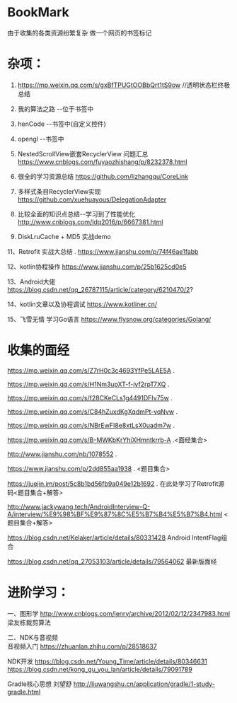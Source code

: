 # BookMark
由于收集的各类资源纷繁复杂 做一个网页的书签标记  

杂项：
====
1. https://mp.weixin.qq.com/s/gxBfTPUGtOOBbQrt1tS9ow     //透明状态栏终极总结
2. 我的算法之路  --位于书签中
3. henCode  --书签中(自定义控件)
4. opengl   --书签中
6. NestedScrollView嵌套RecyclerView 问题汇总
   https://www.cnblogs.com/fuyaozhishang/p/8232378.html  

7. 很全的学习资源总结
   https://github.com/lizhangqu/CoreLink
  
8. 多样式条目RecyclerView实现
   https://github.com/xuehuayous/DelegationAdapter  

9. 比较全面的知识点总结--学习到了性能优化
   http://www.cnblogs.com/ldq2016/p/6667381.html
   
10. DiskLruCache + MD5 实战demo   
 
11、Retrofit 实战大总结 . https://www.jianshu.com/p/74f46ae1fabb

12、kotlin协程操作   https://www.jianshu.com/p/25b1625cd0e5

13、Android大佬 https://blog.csdn.net/qq_26787115/article/category/6210470/2?

14、kotlin文章以及协程调试 https://www.kotliner.cn/

15、飞雪无情  学习Go语言  https://www.flysnow.org/categories/Golang/


收集的面经
====
   https://mp.weixin.qq.com/s/Z7rH0c3c4693YfPe5LAE5A . 

   https://mp.weixin.qq.com/s/H1Nm3upXT-f-jyf2rpT7XQ . 

   https://mp.weixin.qq.com/s/f28CKeCLs1g4491DFIv75w . 
   
   https://mp.weixin.qq.com/s/C84hZuxdKgXqdmPt-vqNvw . 
   
   https://mp.weixin.qq.com/s/NBrEwFI8e8xtLsX0uadm7w . 
   
   https://mp.weixin.qq.com/s/B-MWKbKrYhiXHmntkrrb-A .<面经集合>
   
   http://www.jianshu.com/nb/1078552  .
      
   https://www.jianshu.com/p/2dd855aa1938 . <题目集合>
   
   https://juejin.im/post/5c8b1bd56fb9a049e12b1692  . 在此处学习了Retrofit源码<题目集合+解答> 
   
   http://www.jackywang.tech/AndroidInterview-Q-A/interview/%E9%98%BF%E9%87%8C%E5%B7%B4%E5%B7%B4.html <题目集合+解答>
   
   https://blog.csdn.net/Kelaker/article/details/80331428   Android IntentFlag组合
   
   https://blog.csdn.net/qq_27053103/article/details/79564062     最新版面经
   
             
进阶学习：
======
一、图形学
   http://www.cnblogs.com/jenry/archive/2012/02/12/2347983.html 梁友栋裁剪算法
   
二、NDK与音视频   
音视频入门  https://zhuanlan.zhihu.com/p/28518637

NDK开发     https://blog.csdn.net/Young_Time/article/details/80346631
           https://blog.csdn.net/kong_gu_you_lan/article/details/79091789
           
Gradle核心思想 刘望舒 http://liuwangshu.cn/application/gradle/1-study-gradle.html             
